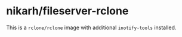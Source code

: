 # nikarh/fileserver-rclone

This is a `rclone/rclone` image with additional `inotify-tools` installed.
